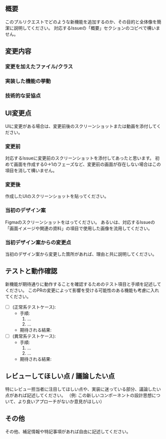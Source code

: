 <!-- タイトルの例:  [Issue17] Feature: 管理画面の予約確認・作成用の部品を作成 -->

<!-- 必須 -->
## 概要
このプルリクエストでどのような新機能を追加するのか、その目的と全体像を簡潔に説明してください。
対応するIssueの「概要」セクションのコピペで構いません。

## 変更内容

### 変更を加えたファイル/クラス

### 実装した機能の挙動

### 技術的な妥協点


<!-- UIに変更があれば必須 -->
## UI変更点
UIに変更がある場合は、変更前後のスクリーンショットまたは動画を添付してください。

### 変更前
対応するIssueに変更前のスクリーンショットを添付してあったと思います。
初めて画面を作成する0→1のフェーズなど、変更前の画面が存在しない場合はこの項目を消して構いません。

### 変更後
作成したUIのスクリーンショットを貼ってください。

### 当初のデザイン案
Figmaのスクリーンショットをはってください。
あるいは、対応するIssueの「画面イメージや関連の資料」の項目で使用した画像を流用してください。

### 当初デザイン案からの変更点
当初のデザイン案から変更した箇所があれば、理由と共に説明してください。


<!-- 推奨 -->
## テストと動作確認
新機能が期待通りに動作することを確認するためのテスト項目と手順を記述してください。
このPRの変更によって影響を受ける可能性のある機能も考慮に入れてください。
- [ ] (正常系テストケース):
    - 手順:
        1. ...
        2. ...
    - 期待される結果:
- [ ] (異常系テストケース):
    - 手順:
        1. ...
        2. ...
    - 期待される結果:


<!-- 任意 -->
## レビューしてほしい点 / 議論したい点
特にレビュー担当者に注目してほしい点や、実装に迷っている部分、議論したい点があれば記述してください。
（例: この新しいコンポーネントの設計思想について、より良いアプローチがないか意見がほしい）

## その他
その他、補足情報や特記事項があれば自由に記述してください。